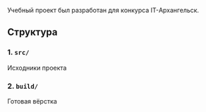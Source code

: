 Учебный проект был разработан для конкурса IT-Архангельск.

## Структура

### 1. `src/`
Исходники проекта

### 2. `build/`
Готовая вёрстка



